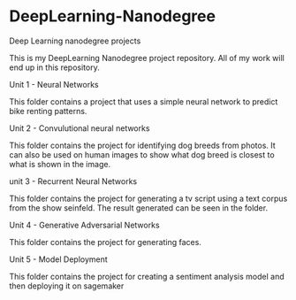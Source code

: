 # DeepLearning-Nanodegree
Deep Learning nanodegree projects


This is my DeepLearning Nanodegree project repository. All of my work will end up in this repository. 


Unit 1 - Neural Networks

This folder contains a project that uses a simple neural network to predict bike renting patterns. 

Unit 2 - Convulutional neural networks

This folder contains the project for identifying dog breeds from photos. It can also be used on human images to show what dog breed is closest to what is shown in the image. 

unit 3 - Recurrent Neural Networks 

This folder contains the project for generating a tv script using a text corpus from the show seinfeld. The result generated can be seen in the folder. 

Unit 4 - Generative Adversarial Networks

This folder contains the project for generating faces. 

Unit 5 - Model Deployment

This folder contains the project for creating a sentiment analysis model and then deploying it on sagemaker
